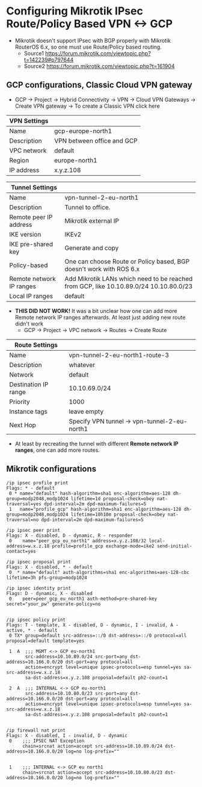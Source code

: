# Configuring Mikrotik IPsec Route/Policy Based VPN <-> GCP

* Mikrotik doesn't support IPsec with BGP properly with Mikrotik RouterOS 6.x, so one must use Route/Policy based routing.
  * Source1 https://forum.mikrotik.com/viewtopic.php?t=142239#p797644
  * Source2 https://forum.mikrotik.com/viewtopic.php?t=161904

## GCP configurations, Classic Cloud VPN gateway
* GCP -> Project -> Hybrid Connectivity -> VPN -> Cloud VPN Gateways -> Create VPN gateway -> To create a Classic VPN click here

| VPN Settings | |
| - | - 
| Name | gcp-europe-north1 |
| Description | VPN between office and GCP
| VPC network | default
| Region | europe-north1
| IP address | x.y.z.108

| Tunnel Settings | |
| - | -
| Name | vpn-tunnel-2-eu-north1
| Description | Tunnel to office.
| Remote peer IP address | Mikrotik external IP
| IKE version | IKEv2
| IKE pre-shared key | Generate and copy
| Policy-based | One can choose Route or Policy based, BGP doesn't work with ROS 6.x |
| Remote network IP ranges | Add Mikrotik LANs which need to be reached from GCP, like 10.10.89.0/24 10.10.80.0/23
| Local IP ranges | default

* **THIS DID NOT WORK!** It was a bit unclear how one can add more Remote network IP ranges afterwards. At least just adding new route didn't work
  * GCP -> Project -> VPC network -> Routes -> Create Route

| Route Settings | |
| - | - |
| Name | vpn-tunnel-2-eu-north1-route-3
| Description | whatever
| Network | default
| Destination IP range | 10.10.69.0/24 
| Priority | 1000
| Instance tags | leave empty
| Next Hop | Specify VPN tunnel -> vpn-tunnel-2-eu-north1

* At least by recreating the tunnel with different **Remote network IP ranges**, one can add more routes.


## Mikrotik configurations
~~~
/ip ipsec profile print
Flags: * - default 
 0 * name="default" hash-algorithm=sha1 enc-algorithm=aes-128 dh-group=modp2048,modp1024 lifetime=1d proposal-check=obey nat-traversal=yes dpd-interval=2m dpd-maximum-failures=5 
 1   name="profile_gcp" hash-algorithm=sha1 enc-algorithm=aes-128 dh-group=modp2048,modp1024 lifetime=10h10m proposal-check=obey nat-traversal=no dpd-interval=2m dpd-maximum-failures=5 

/ip ipsec peer print
Flags: X - disabled, D - dynamic, R - responder 
 0    name="peer_gcp_eu_north1" address=x.y.z.108/32 local-address=w.x.z.18 profile=profile_gcp exchange-mode=ike2 send-initial-contact=yes

/ip ipsec proposal print
Flags: X - disabled, * - default 
 0  * name="default" auth-algorithms=sha1 enc-algorithms=aes-128-cbc lifetime=3h pfs-group=modp1024 

/ip ipsec identity print
Flags: D - dynamic, X - disabled 
 0    peer=peer_gcp_eu_north1 auth-method=pre-shared-key secret="your_pw" generate-policy=no 


/ip ipsec policy print
Flags: T - template, X - disabled, D - dynamic, I - invalid, A - active, * - default 
 0 TX* group=default src-address=::/0 dst-address=::/0 protocol=all proposal=default template=yes 

 1  A  ;;; MGMT <-> GCP eu-north1
       src-address=10.10.89.0/24 src-port=any dst-address=10.166.0.0/20 dst-port=any protocol=all 
       action=encrypt level=unique ipsec-protocols=esp tunnel=yes sa-src-address=w.x.z.18 
       sa-dst-address=x.y.z.108 proposal=default ph2-count=1 

 2  A  ;;; INTERNAL <-> GCP eu-north1
       src-address=10.10.80.0/23 src-port=any dst-address=10.166.0.0/20 dst-port=any protocol=all 
       action=encrypt level=unique ipsec-protocols=esp tunnel=yes sa-src-address=w.x.z.18 
       sa-dst-address=x.y.z.108 proposal=default ph2-count=1 


/ip firewall nat print
Flags: X - disabled, I - invalid, D - dynamic 
 0    ;;; IPSEC NAT Exception
      chain=srcnat action=accept src-address=10.10.89.0/24 dst-address=10.166.0.0/20 log=no log-prefix="" 


 1    ;;; INTERNAL <-> GCP eu north1
      chain=srcnat action=accept src-address=10.10.80.0/23 dst-address=10.166.0.0/20 log=no log-prefix="" 

~~~
